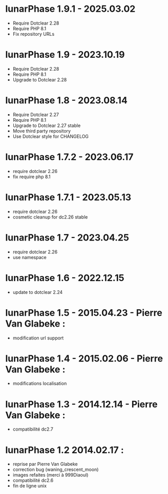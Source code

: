 lunarPhase 1.9.1 - 2025.03.02
===========================================================
* Require Dotclear 2.28
* Require PHP 8.1
* Fix repository URLs

lunarPhase 1.9 - 2023.10.19
===========================================================
* Require Dotclear 2.28
* Require PHP 8.1
* Upgrade to Dotclear 2.28

lunarPhase 1.8 - 2023.08.14
===========================================================
* Require Dotclear 2.27
* Require PHP 8.1
* Upgrade to Dotclear 2.27 stable
* Move third party repository
* Use Dotclear style for CHANGELOG

lunarPhase 1.7.2 - 2023.06.17
===========================================================
* require dotclear 2.26
* fix require php 8.1

lunarPhase 1.7.1 - 2023.05.13
===========================================================
* require dotclear 2.26
* cosmetic cleanup for dc2.26 stable

lunarPhase 1.7 - 2023.04.25
===========================================================
* require dotclear 2.26
* use namespace

lunarPhase 1.6 - 2022.12.15
===========================================================
* update to dotclear 2.24

lunarPhase 1.5 - 2015.04.23 - Pierre Van Glabeke :
===========================================================
* modification url support

lunarPhase 1.4 - 2015.02.06 - Pierre Van Glabeke :
===========================================================
* modifications localisation

lunarPhase 1.3 - 2014.12.14 - Pierre Van Glabeke :
===========================================================
* compatibilité dc2.7

lunarPhase 1.2 2014.02.17 :
===========================================================
* reprise par Pierre Van Glabeke
* correction bug (waning_crescent_moon)
* images refaites (merci à 999Diaoul)
* compatibilité dc2.6
* fin de ligne unix
